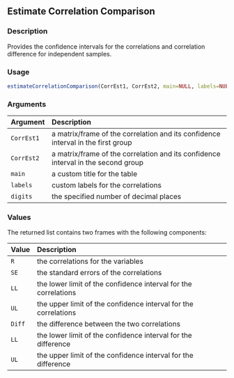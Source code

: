 ## Estimate Correlation Comparison

### Description

Provides the confidence intervals for the correlations and correlation difference for independent samples.

### Usage

```r
estimateCorrelationComparison(CorrEst1, CorrEst2, main=NULL, labels=NULL, digits=3)
```

### Arguments

Argument | Description
:-- | :--
```CorrEst1``` | a matrix/frame of the correlation and its confidence interval in the first group
```CorrEst2``` | a matrix/frame of the correlation and its confidence interval in the second group
```main``` | a custom title for the table
```labels``` | custom labels for the correlations
```digits``` | the specified number of decimal places

### Values

The returned list contains two frames with the following components:

Value | Description
:-- | :--
```R``` | the correlations for the variables
```SE``` | the standard errors of the correlations
```LL``` | the lower limit of the confidence interval for the correlations
```UL``` | the upper limit of the confidence interval for the correlations
```Diff``` | the difference between the two correlations
```LL``` | the lower limit of the confidence interval for the difference
```UL``` | the upper limit of the confidence interval for the difference
